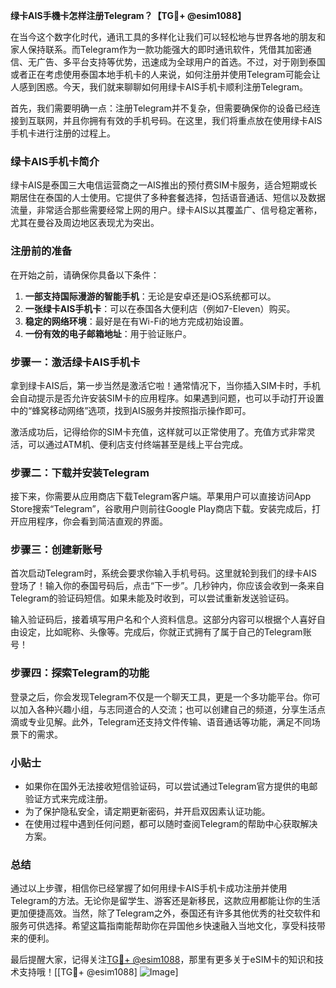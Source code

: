 **绿卡AIS手機卡怎样注册Telegram？【TG💪+ @esim1088】**

在当今这个数字化时代，通讯工具的多样化让我们可以轻松地与世界各地的朋友和家人保持联系。而Telegram作为一款功能强大的即时通讯软件，凭借其加密通信、无广告、多平台支持等优势，迅速成为全球用户的首选。不过，对于刚到泰国或者正在考虑使用泰国本地手机卡的人来说，如何注册并使用Telegram可能会让人感到困惑。今天，我们就来聊聊如何用绿卡AIS手机卡顺利注册Telegram。

首先，我们需要明确一点：注册Telegram并不复杂，但需要确保你的设备已经连接到互联网，并且你拥有有效的手机号码。在这里，我们将重点放在使用绿卡AIS手机卡进行注册的过程上。

### 绿卡AIS手机卡简介

绿卡AIS是泰国三大电信运营商之一AIS推出的预付费SIM卡服务，适合短期或长期居住在泰国的人士使用。它提供了多种套餐选择，包括语音通话、短信以及数据流量，非常适合那些需要经常上网的用户。绿卡AIS以其覆盖广、信号稳定著称，尤其在曼谷及周边地区表现尤为突出。

### 注册前的准备

在开始之前，请确保你具备以下条件：

1. **一部支持国际漫游的智能手机**：无论是安卓还是iOS系统都可以。
2. **一张绿卡AIS手机卡**：可以在泰国各大便利店（例如7-Eleven）购买。
3. **稳定的网络环境**：最好是在有Wi-Fi的地方完成初始设置。
4. **一份有效的电子邮箱地址**：用于验证账户。

### 步骤一：激活绿卡AIS手机卡

拿到绿卡AIS后，第一步当然是激活它啦！通常情况下，当你插入SIM卡时，手机会自动提示是否允许安装SIM卡的应用程序。如果遇到问题，也可以手动打开设置中的“蜂窝移动网络”选项，找到AIS服务并按照指示操作即可。

激活成功后，记得给你的SIM卡充值，这样就可以正常使用了。充值方式非常灵活，可以通过ATM机、便利店支付终端甚至是线上平台完成。

### 步骤二：下载并安装Telegram

接下来，你需要从应用商店下载Telegram客户端。苹果用户可以直接访问App Store搜索“Telegram”，谷歌用户则前往Google Play商店下载。安装完成后，打开应用程序，你会看到简洁直观的界面。

### 步骤三：创建新账号

首次启动Telegram时，系统会要求你输入手机号码。这里就轮到我们的绿卡AIS登场了！输入你的泰国号码后，点击“下一步”。几秒钟内，你应该会收到一条来自Telegram的验证码短信。如果未能及时收到，可以尝试重新发送验证码。

输入验证码后，接着填写用户名和个人资料信息。这部分内容可以根据个人喜好自由设定，比如昵称、头像等。完成后，你就正式拥有了属于自己的Telegram账号！

### 步骤四：探索Telegram的功能

登录之后，你会发现Telegram不仅是一个聊天工具，更是一个多功能平台。你可以加入各种兴趣小组，与志同道合的人交流；也可以创建自己的频道，分享生活点滴或专业见解。此外，Telegram还支持文件传输、语音通话等功能，满足不同场景下的需求。

### 小贴士

- 如果你在国外无法接收短信验证码，可以尝试通过Telegram官方提供的电邮验证方式来完成注册。
- 为了保护隐私安全，请定期更新密码，并开启双因素认证功能。
- 在使用过程中遇到任何问题，都可以随时查阅Telegram的帮助中心获取解决方案。

### 总结

通过以上步骤，相信你已经掌握了如何用绿卡AIS手机卡成功注册并使用Telegram的方法。无论你是留学生、游客还是新移民，这款应用都能让你的生活更加便捷高效。当然，除了Telegram之外，泰国还有许多其他优秀的社交软件和服务可供选择。希望这篇指南能帮助你在异国他乡快速融入当地文化，享受科技带来的便利。

最后提醒大家，记得关注[TG💪+ @esim1088](https://t.me/s/esim1088)，那里有更多关于eSIM卡的知识和技术支持哦！[[TG💪+ @esim1088] ![Image](https://i.postimg.cc/4NQfJmqS/Snipaste-2025-05-13-00-14-12.png)]